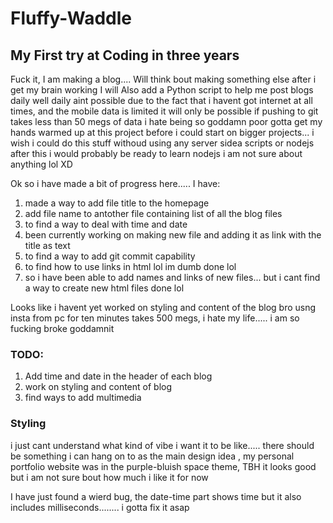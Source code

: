 # Fluffy-Waddle
## My First try at Coding in three years

Fuck it, I am making a blog....
Will think bout making something else after i get my brain working
I will Also add a Python script to help me post blogs daily
well daily aint possible due to the fact that i havent got internet at all times, and the mobile data is limited
it will only be possible if pushing to git takes less than 50 megs of data
i hate being so goddamn poor
gotta get my hands warmed up at this project before i could start on bigger projects...
i wish i could do this stuff withoud using any server sidea scripts or nodejs
after this i would probably be ready to learn nodejs
i am not sure about anything lol XD





Ok so i have made a bit of progress here.....
I have:
1. made a way to add file title to the homepage
1. add file name to antother file containing list of all the blog files
1. to find a way to deal with time and date 
1. been currently working on making new file and adding it as link with the title as text
1. to find a way to add git commit capability
1. to find how to use links in html lol im dumb done lol
1. so i have been able to add names and links of new files... but i cant find a way to create new html files done lol

Looks like i havent yet worked on styling and content of the blog
bro usng insta from pc for ten minutes takes 500 megs, i hate my life..... i am so fucking broke goddamnit

### TODO:
1. Add time and date in the header of each blog
1. work on styling and content of blog
1. find ways to add multimedia





### Styling
i just cant understand what kind of vibe i want it to be like..... there should be something i can hang on to as the main design idea , my personal portfolio website was in the purple-bluish space theme, TBH it looks good but i am not sure bout how much i like it for now


I have just found a wierd bug, the date-time part shows time but it also includes milliseconds........ i gotta fix it asap
